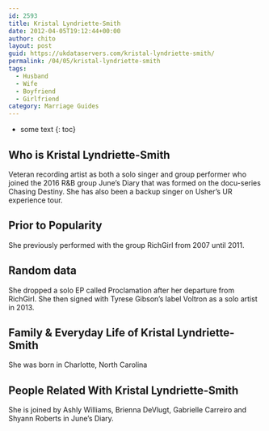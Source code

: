 ```yaml
---
id: 2593
title: Kristal Lyndriette-Smith
date: 2012-04-05T19:12:44+00:00
author: chito
layout: post
guid: https://ukdataservers.com/kristal-lyndriette-smith/
permalink: /04/05/kristal-lyndriette-smith
tags:
  - Husband
  - Wife
  - Boyfriend
  - Girlfriend
category: Marriage Guides
---
```


* some text
{: toc}
          
          
## Who is  Kristal Lyndriette-Smith
                  
                  
                  
Veteran recording artist as both a solo singer and group performer who joined the 2016 R&B group June&#8217;s Diary that was formed on the docu-series Chasing Destiny. She has also been a backup singer on Usher&#8217;s UR experience tour.
                  
                
                
                
## Prior to Popularity 
                  
                  
                  
She previously performed with the group RichGirl from 2007 until 2011.
                  
                
                
                
## Random data 
                  
                  
                  
She dropped a solo EP called Proclamation after her departure from RichGirl. She then signed with Tyrese Gibson&#8217;s label Voltron as a solo artist in 2013.
                  
                
                
                
## Family & Everyday Life of Kristal Lyndriette-Smith
                  
                  
                  
She was born in Charlotte, North Carolina
                  
                
                
                
## People Related With  Kristal Lyndriette-Smith
                  
                  
                  
She is joined by Ashly Williams, Brienna DeVlugt, Gabrielle Carreiro and Shyann Roberts in June&#8217;s Diary.
                  
                
              
            
          
          
          
    
    
  
